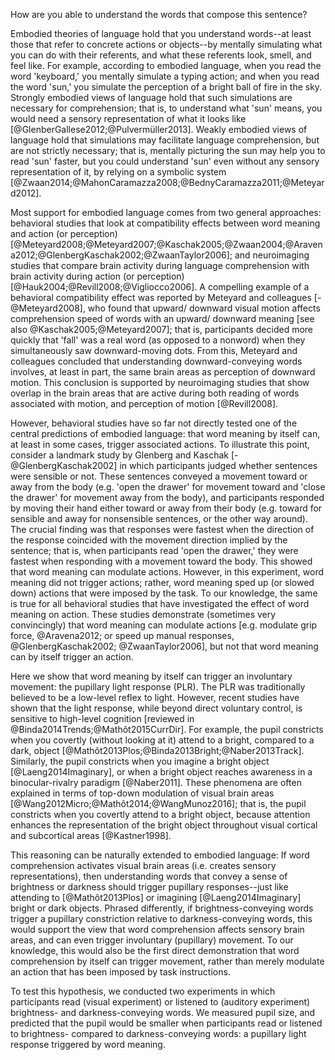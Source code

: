 How are you able to understand the words that compose this sentence?

Embodied theories of language hold that you understand words--at least those that refer to concrete actions or objects--by mentally simulating what you can do with their referents, and what these referents look, smell, and feel like. For example, according to embodied language, when you read the word 'keyboard,' you mentally simulate a typing action; and when you read the word 'sun,' you simulate the perception of a bright ball of fire in the sky. Strongly embodied views of language hold that such simulations are necessary for comprehension; that is, to understand what 'sun' means, you would need a sensory representation of what it looks like [@GlenberGallese2012;@Pulvermüller2013]. Weakly embodied views of language hold that simulations may facilitate language comprehension, but are not strictly necessary; that is, mentally picturing the sun may help you to read 'sun' faster, but you could understand 'sun' even without any sensory representation of it, by relying on a symbolic system [@Zwaan2014;@MahonCaramazza2008;@BednyCaramazza2011;@Meteyard2012].

Most support for embodied language comes from two general approaches: behavioral studies that look at compatibility effects between word meaning and action (or perception) [@Meteyard2008;@Meteyard2007;@Kaschak2005;@Zwaan2004;@Aravena2012;@GlenbergKaschak2002;@ZwaanTaylor2006]; and neuroimaging studies that compare brain activity during language comprehension with brain activity during action (or perception) [@Hauk2004;@Revill2008;@Vigliocco2006]. A compelling example of a behavioral compatibility effect was reported by Meteyard and colleagues [-@Meteyard2008], who found that upward/ downward visual motion affects comprehension speed of words with an upward/ downward meaning [see also @Kaschak2005;@Meteyard2007]; that is, participants decided more quickly that 'fall' was a real word (as opposed to a nonword) when they simultaneously saw downward-moving dots. From this, Meteyard and colleagues concluded that understanding downward-conveying words involves, at least in part, the same brain areas as perception of downward motion. This conclusion is supported by neuroimaging studies that show overlap in the brain areas that are active during both reading of words associated with motion, and perception of motion [@Revill2008].

However, behavioral studies have so far not directly tested one of the central predictions of embodied language: that word meaning by itself can, at least in some cases, trigger associated actions. To illustrate this point, consider a landmark study by Glenberg and Kaschak [-@GlenbergKaschak2002] in which participants judged whether sentences were sensible or not. These sentences conveyed a movement toward or away from the body (e.g. 'open the drawer' for movement toward and 'close the drawer' for movement away from the body), and participants responded by moving their hand either toward or away from their body (e.g. toward for sensible and away for nonsensible sentences, or the other way around). The crucial finding was that responses were fastest when the direction of the response coincided with the movement direction implied by the sentence; that is, when participants read 'open the drawer,' they were fastest when responding with a movement toward the body. This showed that word meaning can modulate actions. However, in this experiment, word meaning did not trigger actions; rather, word meaning sped up (or slowed down) actions that were imposed by the task. To our knowledge, the same is true for all behavioral studies that have investigated the effect of word meaning on action. These studies demonstrate (sometimes very convincingly) that word meaning can modulate actions [e.g. modulate grip force, @Aravena2012; or speed up manual responses, @GlenbergKaschak2002; @ZwaanTaylor2006], but not that word meaning can by itself trigger an action.

Here we show that word meaning by itself can trigger an involuntary movement: the pupillary light response (PLR). The PLR was traditionally believed to be a low-level reflex to light. However, recent studies have shown that the light response, while beyond direct voluntary control, is sensitive to high-level cognition [reviewed in @Binda2014Trends;@Mathôt2015CurrDir]. For example, the pupil constricts when you covertly (without looking at it) attend to a bright, compared to a dark, object [@Mathôt2013Plos;@Binda2013Bright;@Naber2013Track]. Similarly, the pupil constricts when you imagine a bright object [@Laeng2014Imaginary], or when a bright object reaches awareness in a binocular-rivalry paradigm [@Naber2011]. These phenomena are often explained in terms of top-down modulation of visual brain areas [@Wang2012Micro;@Mathôt2014;@WangMunoz2016]; that is, the pupil constricts when you covertly attend to a bright object, because attention enhances the representation of the bright object throughout visual cortical and subcortical areas [@Kastner1998].

This reasoning can be naturally extended to embodied language: If word comprehension activates visual brain areas (i.e. creates sensory representations), then understanding words that convey a sense of brightness or darkness should trigger pupillary responses--just like attending to [@Mathôt2013Plos] or imagining [@Laeng2014Imaginary] bright or dark objects. Phrased differently, if brightness-conveying words trigger a pupillary constriction relative to darkness-conveying words, this would support the view that word comprehension affects sensory brain areas, and can even trigger involuntary (pupillary) movement. To our knowledge, this would also be the first direct demonstration that word comprehension by itself can trigger movement, rather than merely modulate an action that has been imposed by task instructions.

To test this hypothesis, we conducted two experiments in which participants read (visual experiment) or listened to (auditory experiment) brightness- and darkness-conveying words. We measured pupil size, and predicted that the pupil would be smaller when participants read or listened to brightness- compared to darkness-conveying words: a pupillary light response triggered by word meaning.
